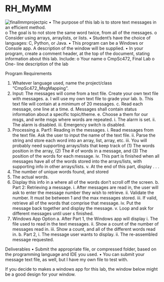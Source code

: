 # RH_MyMM
![finallmmprojectpic](https://user-images.githubusercontent.com/71193841/232182843-ce4e2987-99bf-4be3-9cc3-2a7f163c4c6c.png)
•	The purpose of this lab is to store text messages in an efficient method.  
o	The goal is to not store the same word twice, from all of the messages.
o	Consider using arrays, arraylists, or lists.
•	Student’s have the choice of languages: C, Python, or Java.
•	This program can be a Windows or Console app.  A description of the window will be supplied.
•	In your program, create a comment header, at the top of the document, stating information about this lab.  Include:
o	Your name
o	CmpSc472, Final Lab
o	One- line description of the lab

Program Requirements
1.	Whatever language used, name the project/class “CmpSc472_MsgMapping”.
2.	Input: The messages will come from a text file.  Create your own text file with messages.
a.	I will use my own text file to grade your lab.
b.	This text file will contain at a minimum of 20 messages.
c.	Read each message, one line at a time.
d.	Messages shall contain status information about a specific topic/theme.
e.	Choose a them for our msgs, and write msgs where words are repeated.
i.	The alarm is set.
ii.	The alarm is disabled.
iii.	Emergency switch is disabled.
3.	Processing
a.	Part1: Reading in the messages.
i.	Read messages from the text file.  Ask the user to input the name of the text file.
ii.	Parse the string and store each word into an array, list, array, etc.
iii.	You will probably need supporting arrays/lists that keep track of (1) The words position in the array, (2) The # of words in a message, and (3) The position of the words for each message.
iv.	This part is finished when all messages have all of the words stored into the arrays/lists, with supporting info in other arrays/lists.
v.	At the end of this part, display . . .
1.	The number of unique words found, and stored
2.	The actual words.
3.	Display this info in a where all of the words don’t scroll off the screen.
b.	Part 2: Retrieving a message.
i.	After messages are read in, the user will ask to enter the message number they wish to retrieve.
ii.	Validate the number.  It must be between 1 and the max messages stored.
iii.	If valid, retrieve all of the words that comprise that message.
iv.	Put the message back together and display the message.
v.	Loop and ask for different messages until user s finished.
4.	Windows App Option
a.	After Part 1, the Windows app will display
i.	The file used to read in the text messages.
ii.	Show a count of the number of messages read in.
iii.	Show a count, and all of the different words read in.
b.	Part 2, 
i.	The message user wants to display.
ii.	The re-assembled message requested.

Deliverables
•	Submit the appropriate file, or compressed folder, based on the programming language and IDE you used.
•	You can submit your message text file, as well, but I have my own file to test with.

If you decide to makes a windows app for this lab, the window below might be a good design for your window.
 
